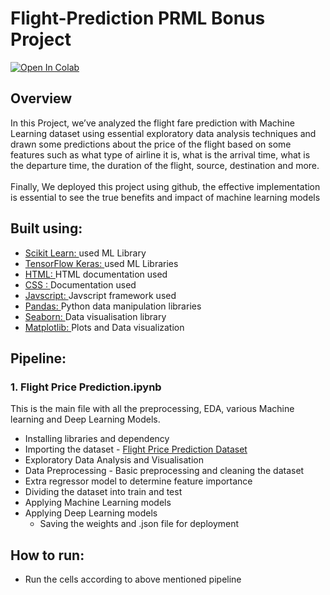 # Flight-Prediction PRML Bonus Project
[![Open In Colab](https://colab.research.google.com/assets/colab-badge.svg)](https://colab.research.google.com/drive/1EIbdjZv0eLsEIRE-tZAtCnMtFdLVCdDn?authuser=2#scrollTo=taSP2XKmfohJ)
## Overview
In this Project, we’ve analyzed the flight fare prediction with Machine Learning dataset using essential exploratory data analysis techniques and drawn some predictions about the price of the flight based on some features such as what type of airline it is, what is the arrival time, what is the departure time, the duration of the flight, source, destination and more. 
<br>
<br>
Finally, We deployed this project using github, the effective implementation is essential to see the true benefits and impact of machine learning models
## Built using:
- [Scikit Learn: ](https://scikit-learn.org/stable/) used ML Library
- [TensorFlow Keras: ](https://www.tensorflow.org/api_docs/python/tf/keras) used ML Libraries
- [HTML: ](https://developer.mozilla.org/en-US/docs/Web/HTML) HTML documentation used
- [CSS : ](https://developer.mozilla.org/en-US/docs/Web/CSS) Documentation used
- [Javscript: ](https://developer.mozilla.org/en-US/docs/Web/JavaScript) Javscript framework used
- [Pandas: ](https://pandas.pydata.org/) Python data manipulation libraries
- [Seaborn: ](https://seaborn.pydata.org/) Data visualisation library
- [Matplotlib: ](https://matplotlib.org/stable/index.html) Plots and Data visualization
## Pipeline:
### 1. Flight Price Prediction.ipynb
This is the main file with all the preprocessing, EDA, various Machine learning and Deep Learning Models.
- Installing libraries and dependency
- Importing the dataset - [Flight Price Prediction Dataset ](https://drive.google.com/drive/folders/1tHNt5vPyCyKRQIitvGmf48AI2tna5xSk) 
- Exploratory Data Analysis and Visualisation
- Data Preprocessing - Basic preprocessing and cleaning the dataset
- Extra regressor model to determine feature importance
- Dividing the dataset into train and test
- Applying Machine Learning models
- Applying Deep Learning models
  - Saving the weights and .json file for deployment
## How to run:
- Run the cells according to above mentioned pipeline
